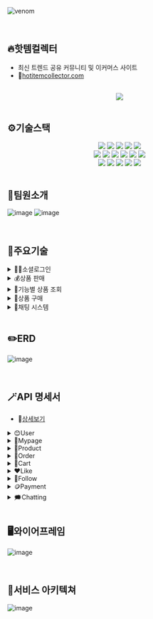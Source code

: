 ![venom](https://capsule-render.vercel.app/api?type=venom&height=250&text=Hot%20Item%20Collector&fontColor=2F2F2F&fontSize=70&color=0:FF5757,100:F0BA46)

<!-- # 🔥Hot Item Collector -->


<br>

## **🔥핫템컬렉터**
* 최신 트렌드 공유 커뮤니티 및 이커머스 사이트
* 🔗[hotitemcollector.com](http://hotitemcollector.com:8081/)

<br>

<div align = "center">
    <img src="https://github.com/user-attachments/assets/aca1bf2a-f9fd-4cef-9cd8-1078a8d57f5e">
</div>
<br>

## ⚙️기술스택

<div align="center">
  <img src="https://img.shields.io/badge/Java17-007396?style=for-the-badge&logo=Java&logoColor=white">
  <img src="https://img.shields.io/badge/Spring%20Boot-6DB33F?style=for-the-badge&logo=Spring%20Boot&logoColor=white">
  <img src="https://img.shields.io/badge/Spring%20Security-6DB33F?style=for-the-badge&logo=Spring%20Security&logoColor=white">
  <img src="https://img.shields.io/badge/JSON%20Web%20Tokens-000000?style=for-the-badge&logo=JSON%20Web%20Tokens&logoColor=white">
  <img src="https://img.shields.io/badge/Docker-2496ED?style=for-the-badge&logo=Docker&logoColor=white">
</div>
<div align="center">
  <img src="https://img.shields.io/badge/MySQL-4479A1?style=for-the-badge&logo=MySQL&logoColor=white">
  <img src="https://img.shields.io/badge/Redis-FF4438?style=for-the-badge&logo=Redis&logoColor=white">
  <img src="https://img.shields.io/badge/Amazon%20S3-569A31?style=for-the-badge&logo=Amazon%20S3&logoColor=white">
  <img src="https://img.shields.io/badge/Vue.js-4FC08D?style=for-the-badge&logo=Vue.js&logoColor=white">
  <img src="https://img.shields.io/badge/NGINX-009639?style=for-the-badge&logo=NGINX&logoColor=white">
  <img src="https://img.shields.io/badge/PortOne-B14B20?style=for-the-badge&logo=PortOneX&logoColor=white">
</div>
<div align="center">
  <img src="https://img.shields.io/badge/GitHub%20Actions-2088FF?style=for-the-badge&logo=GitHub%20Actions&logoColor=white">
  <img src="https://img.shields.io/badge/Amazon%20EC2-FF9900?style=for-the-badge&logo=Amazon%20EC2&logoColor=white">
  <img src="https://img.shields.io/badge/WebSocket-FF6600?style=for-the-badge&logo=WebSocket&logoColor=white">
  <img src="https://img.shields.io/badge/OAuth%202.0-000000?style=for-the-badge&logo=OAuth%202.0&logoColor=white">
  <img src="https://img.shields.io/badge/Gmail%20SMTP-EA4335?style=for-the-badge&logo=Gmail&logoColor=white">
</div>
<br>

## 🧊팀원소개

![image](https://github.com/user-attachments/assets/e496df5c-2e3d-4f89-afd7-edd3d17523ea)
![image](https://github.com/user-attachments/assets/26e4db3d-9137-49cb-9ca4-2e579140c206)

<br>



## 🔎주요기술

<details>
 <summary>
     🧑‍💻소셜로그인
  </summary>

  <br>
  
  * 카카오 로그인
    
  * 구글 로그인

   ![image](https://github.com/user-attachments/assets/35d1f991-32dc-4754-a2cc-2e1fcc71cef4)

</details>

<details>
 <summary>
     💰상품 판매
  </summary>

  <br>
  
  * 사진 여러 장 등록 가능
    
  * 수정 및 삭제 가능
  <div align = "center">
    <img src="https://github.com/user-attachments/assets/fb4498aa-c0e4-4ac6-9d94-c8c3e5183095">
    <img src="https://github.com/user-attachments/assets/2fb14eed-9fb0-4124-97ff-fac8f7f19685">
  </div>
</details>

<details>
 <summary>
     🔮기능별 상품 조회
  </summary>

  <br>
  
  * 새로 등록된 상품
    
  * 팔로우한 사용자의 상품
  <div align = "center">
    <img src="https://github.com/user-attachments/assets/8b935fed-a571-484b-8b40-3ddc825dc7a0">
  </div>
  
  * 내가 판매하는 상품
  <div align = "center">
    <img src="https://github.com/user-attachments/assets/2ba399fd-3fd3-434f-ad1e-50eee0d569c1">
    <img src="https://github.com/user-attachments/assets/896819d9-c7e8-4990-a770-bc2648a66f2f">
  </div>
  
  * 내가 구매한 상품
    
  * 좋아요한 상품
  <div align = "center">
    <img src="https://github.com/user-attachments/assets/450c43e5-3adb-4abd-93bb-9b20eb170ec5">
  </div>

  * 상품 검색

  * 카테고리별 상품
    <div align = "center">
    <img src="https://github.com/user-attachments/assets/9afdb239-2fe4-457a-83e5-5e859c1b370b">
  </div>  
</details>

<details>
 <summary>
     💸상품 구매
  </summary>

  <br>
  
  * 장바구니에 담기 후 결제
    
  * 판매관리 / 주문관리 / 구매관리에서 주문상태 확인
  <div align = "center">
    <img src="https://github.com/user-attachments/assets/7a254465-e76f-420e-829e-d2cfe0da610f">
    <img src="https://github.com/user-attachments/assets/32400a4b-f2b0-476b-ab65-7f4b6531534a">
    <img src="https://github.com/user-attachments/assets/058e3421-f1e9-4e0c-9cb4-f52cec21e387">
  </div>
</details>

<details>
 <summary>
     💬채팅 시스템
  </summary>

  <br>
  
  * 다른 사용자와 채팅 가능
  <div align = "center">
    <img src="https://github.com/user-attachments/assets/68cf71da-95cf-4ba0-82fd-f3537a5193e0">
  </div>
</details>
<br>


## ✏️ERD

![image](https://github.com/user-attachments/assets/6362e786-b62b-4995-a694-329e1b9faaf2)

<br>

## 🪄API 명세서
* 🔗[상세보기](https://www.notion.so/teamsparta/8e12debb2b2c49baa7527c85de679c32?v=b03bbb1610bf4a4fadc3b5d08606c897&pvs=4)
<details>
 <summary>
     😊User
  </summary>

  <br>

  <div align = "center">
    <img src="https://github.com/user-attachments/assets/28fe0adc-f6de-4918-9ade-3405bc3609a0">
  </div>
</details>

<details>
 <summary>
     🧸Mypage
  </summary>

  <br>

  <div align = "center">
    <img src="https://github.com/user-attachments/assets/253f81f8-d4a8-4028-a198-b9bb5f97e545">
  </div>
</details>

<details>
 <summary>
     🎁Product
  </summary>

  <br>

  <div align = "center">
    <img src="https://github.com/user-attachments/assets/4a0fc663-6596-4087-90a5-fef38985bb2a">
  </div>
</details>

<details>
 <summary>
     🙌Order
  </summary>

  <br>

  <div align = "center">
    <img src="https://github.com/user-attachments/assets/3a631cd1-5301-4e02-96f4-98ba7dcaec62">
  </div>
</details>

<details>
 <summary>
     🛒Cart
  </summary>

  <br>

  <div align = "center">
    <img src="https://github.com/user-attachments/assets/4f46436a-a90b-4d87-a89b-2466d53194ba">
  </div>
</details>

<details>
 <summary>
     ❤️Like
  </summary>

  <br>

  <div align = "center">
    <img src="https://github.com/user-attachments/assets/713e4a16-f3d6-4fb2-9624-c0f26ccadfb3">
  </div>
</details>

<details>
 <summary>
     🪈Follow
  </summary>

  <br>

  <div align = "center">
    <img src="https://github.com/user-attachments/assets/157a610a-557a-4c7b-964f-6be30268cf7b">
  </div>
</details>

<details>
 <summary>
     🪙Payment
  </summary>

  <br>

  <div align = "center">
    <img src="https://github.com/user-attachments/assets/">
  </div>
</details>

<details>
 <summary>
     🗯️Chatting
  </summary>

  <br>

  <div align = "center">
    <img src="https://github.com/user-attachments/assets/">
  </div>
</details>




<br>

## 🖥️와이어프레임

![image](https://github.com/user-attachments/assets/d0959a5e-a9bf-41c7-b4ba-84b7d5619e85)

<br>

## 📐서비스 아키텍쳐

![image](https://github.com/user-attachments/assets/ef296cc8-f810-4efc-9cdd-077e8e1cf1bd)

<br>



